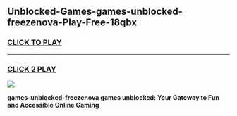 
## Unblocked-Games-games-unblocked-freezenova-Play-Free-18qbx
<h3>
<a href="https://premium76.site?title=games-unblocked-freezenova&ref=18A">CLICK TO PLAY</a></h3>
<hr>

<h3>
<a href="https://premium76.site?title=games-unblocked-freezenova&ref=18A">CLICK 2 PLAY</a>
  
</h3>

<a href="https://premium76.site?title=games-unblocked-freezenova&ref=18A"><img src="https://clearcache.store/games.png"></a>


**games-unblocked-freezenova games unblocked: Your Gateway to Fun and Accessible Online Gaming**
